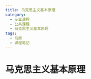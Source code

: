 ```yaml
---
title: 马克思主义基本原理
category:
  - 专业课程
  - 公共课程
  - 马克思主义基本原理
tags:
  - 马原
  - 课程笔记
---
```


# 马克思主义基本原理
